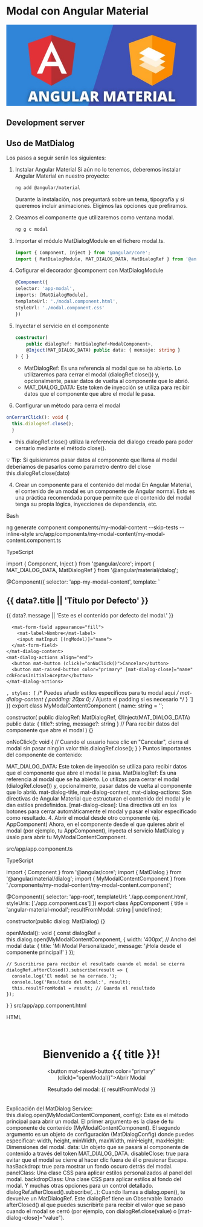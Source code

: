 # Modal con Angular Material

![Descripción de la imagen](public/images/logo.png)



## Development server



## Uso de MatDialog
Los pasos a seguir serán los siguientes:
1. Instalar Angular Material
Si aún no lo tenemos, deberemos instalar Angular Material en nuestro proyecto:

    ```bash
    ng add @angular/material
    ```
    Durante la instalación, nos preguntará sobre un tema, tipografía y si queremos incluir animaciones. Eligimos las opciones que prefiramos.

2. Creamos el componente que utilizaremos como ventana modal.
    ```bash
    ng g c modal
    ```

3. Importar el módulo MatDialogModule en el fichero modal.ts.
    ```typescript
    import { Component, Inject } from '@angular/core';
    import { MatDialogModule, MAT_DIALOG_DATA, MatDialogRef } from '@angular/material/dialog'; // Importa MatDialogModule, MAT_DIALOG_DATA y MatDialogRef
    ```
4. Cofigurar el decorador @component con MatDialogModule
    ```typescript
    @Component({
    selector: 'app-modal',
    imports: [MatDialogModule],  
    templateUrl: './modal.component.html',
    styleUrl: './modal.component.css'
    })
    ```
5. Inyectar el servicio en el componente
    ```typescript
    constructor(
        public dialogRef: MatDialogRef<ModalComponent>,
        @Inject(MAT_DIALOG_DATA) public data: { mensaje: string } 
    ) { }
    ```
    - MatDialogRef: Es una referencia al modal que se ha abierto. Lo utilizaremos para cerrar el modal (dialogRef.close()) y, opcionalmente, pasar datos de vuelta al componente que lo abrió.
    - MAT_DIALOG_DATA: Este token de inyección se utiliza para recibir datos que el componente que abre el modal le pasa.


5. Configurar un método para cerra el modal
```typescript
onCerrarClick(): void {
  this.dialogRef.close(); 
  }
```
- this.dialogRef.close() utiliza la referencia del dialogo creado para poder cerrarlo mediante el método close(). 

💡 **Tip:** Si quisieramos pasar datos al componente que llama al modal deberiamos de pasarlos como parametro dentro del close
this.dialogRef.close(dato)

4. Crear un componente para el contenido del modal
En Angular Material, el contenido de un modal es un componente de Angular normal. Esto es una práctica recomendada porque permite que el contenido del modal tenga su propia lógica, inyecciones de dependencia, etc.

Bash

ng generate component components/my-modal-content --skip-tests --inline-style
src/app/components/my-modal-content/my-modal-content.component.ts

TypeScript

import { Component, Inject } from '@angular/core';
import { MAT_DIALOG_DATA, MatDialogRef } from '@angular/material/dialog';

@Component({
  selector: 'app-my-modal-content',
  template: `
    <h2 mat-dialog-title>{{ data?.title || 'Título por Defecto' }}</h2>
    <mat-dialog-content class="mat-typography">
      <p>{{ data?.message || 'Este es el contenido por defecto del modal.' }}</p>

      <mat-form-field appearance="fill">
        <mat-label>Nombre</mat-label>
        <input matInput [(ngModel)]="name">
      </mat-form-field>
    </mat-dialog-content>
    <mat-dialog-actions align="end">
      <button mat-button (click)="onNoClick()">Cancelar</button>
      <button mat-raised-button color="primary" [mat-dialog-close]="name" cdkFocusInitial>Aceptar</button>
    </mat-dialog-actions>
  `,
  styles: [`
    /* Puedes añadir estilos específicos para tu modal aquí */
    mat-dialog-content {
      padding: 20px 0; /* Ajusta el padding si es necesario */
    }
  `]
})
export class MyModalContentComponent {
  name: string = '';

  constructor(
    public dialogRef: MatDialogRef<MyModalContentComponent>,
    @Inject(MAT_DIALOG_DATA) public data: { title?: string, message?: string } // Para recibir datos del componente que abre el modal
  ) {}

  onNoClick(): void {
    // Cuando el usuario hace clic en "Cancelar", cierra el modal sin pasar ningún valor
    this.dialogRef.close();
  }
}
Puntos importantes del componente de contenido:

MAT_DIALOG_DATA: Este token de inyección se utiliza para recibir datos que el componente que abre el modal le pasa.
MatDialogRef: Es una referencia al modal que se ha abierto. Lo utilizas para cerrar el modal (dialogRef.close()) y, opcionalmente, pasar datos de vuelta al componente que lo abrió.
mat-dialog-title, mat-dialog-content, mat-dialog-actions: Son directivas de Angular Material que estructuran el contenido del modal y le dan estilos predefinidos.
[mat-dialog-close]: Una directiva útil en los botones para cerrar automáticamente el modal y pasar el valor especificado como resultado.
4. Abrir el modal desde otro componente (ej. AppComponent)
Ahora, en el componente desde el que quieres abrir el modal (por ejemplo, tu AppComponent), inyecta el servicio MatDialog y úsalo para abrir tu MyModalContentComponent.

src/app/app.component.ts

TypeScript

import { Component } from '@angular/core';
import { MatDialog } from '@angular/material/dialog';
import { MyModalContentComponent } from './components/my-modal-content/my-modal-content.component';

@Component({
  selector: 'app-root',
  templateUrl: './app.component.html',
  styleUrls: ['./app.component.css']
})
export class AppComponent {
  title = 'angular-material-modal';
  resultFromModal: string | undefined;

  constructor(public dialog: MatDialog) {}

  openModal(): void {
    const dialogRef = this.dialog.open(MyModalContentComponent, {
      width: '400px', // Ancho del modal
      data: {
        title: 'Mi Modal Personalizado',
        message: '¡Hola desde el componente principal!'
      }
    });

    // Suscribirse para recibir el resultado cuando el modal se cierra
    dialogRef.afterClosed().subscribe(result => {
      console.log('El modal se ha cerrado.');
      console.log('Resultado del modal:', result);
      this.resultFromModal = result; // Guarda el resultado
    });
  }
}
src/app/app.component.html

HTML

<div style="text-align:center; padding: 20px;">
  <h1>Bienvenido a {{ title }}!</h1>

  <button mat-raised-button color="primary" (click)="openModal()">Abrir Modal</button>

  <p *ngIf="resultFromModal">Resultado del modal: {{ resultFromModal }}</p>
</div>
Explicación del MatDialog Service:
this.dialog.open(MyModalContentComponent, config): Este es el método principal para abrir un modal.
El primer argumento es la clase de tu componente de contenido (MyModalContentComponent).
El segundo argumento es un objeto de configuración (MatDialogConfig) donde puedes especificar:
width, height, minWidth, maxWidth, minHeight, maxHeight: Dimensiones del modal.
data: Un objeto que se pasará al componente de contenido a través del token MAT_DIALOG_DATA.
disableClose: true para evitar que el modal se cierre al hacer clic fuera de él o presionar Escape.
hasBackdrop: true para mostrar un fondo oscuro detrás del modal.
panelClass: Una clase CSS para aplicar estilos personalizados al panel del modal.
backdropClass: Una clase CSS para aplicar estilos al fondo del modal.
Y muchas otras opciones para un control detallado.
dialogRef.afterClosed().subscribe(...): Cuando llamas a dialog.open(), te devuelve un MatDialogRef. Este dialogRef tiene un Observable llamado afterClosed() al que puedes suscribirte para recibir el valor que se pasó cuando el modal se cerró (por ejemplo, con dialogRef.close(value) o [mat-dialog-close]="value").